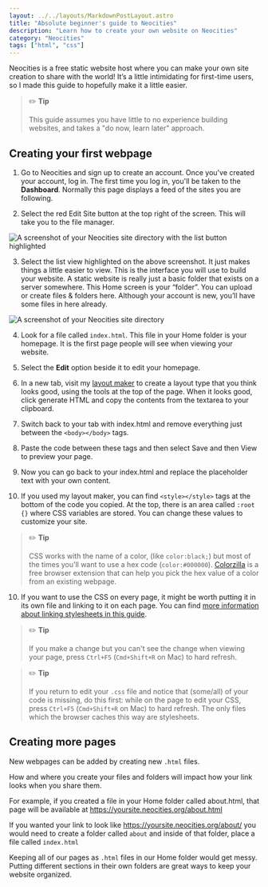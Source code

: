 ```yaml
---
layout: ../../layouts/MarkdownPostLayout.astro
title: "Absolute beginner's guide to Neocities"
description: "Learn how to create your own website on Neocities"
category: "Neocities"
tags: ["html", "css"]
---
```


Neocities is a free static website host where you can make your own site creation to share with the world! It’s a little intimidating for first-time users, so I made this guide to hopefully make it a little easier.

> ✏️ **Tip**
>
> This guide assumes you have little to no experience building websites, and takes a "do now, learn later" approach.

## Creating your first webpage

1. Go to Neocities and sign up to create an account. Once you've created your account, log in. The first time you log in, you'll be taken to the **Dashboard**. Normally this page displays a feed of the sites you are following.

2. Select the red Edit Site button at the top right of the screen. This will take you to the file manager.

![A screenshot of your Neocities site directory with the list button highlighted](https://sadhost.neocities.org/images/learn/neocities-dashboard-view.png)

3. Select the list view highlighted on the above screenshot. It just makes things a little easier to view. This is the interface you will use to build your website. A static website is really just a basic folder that exists on a server somewhere. This Home screen is your “folder”. You can upload or create files & folders here. Although your account is new, you’ll have some files in here already.

![A screenshot of your Neocities site directory](https://sadhost.neocities.org/images/learn/neocities-dashboard-home.png)

4. Look for a file called `index.html`. This file in your Home folder is your homepage. It is the first page people will see when viewing your website.

5. Select the **Edit** option beside it to edit your homepage.

6. In a new tab, visit my [layout maker](#) to create a layout type that you think looks good, using the tools at the top of the page. When it looks good, click generate HTML and copy the contents from the textarea to your clipboard.

7. Switch back to your tab with index.html and remove everything just between the `<body></body>` tags.

8. Paste the code between these tags and then select Save and then View to preview your page.

9. Now you can go back to your index.html and replace the placeholder text with your own content.

10. If you used my layout maker, you can find `<style></style>` tags at the bottom of the code you copied. At the top, there is an area called `:root {}` where CSS variables are stored. You can change these values to customize your site.

> ✏️ **Tip**
>
> CSS works with the name of a color, (like `color:black;`) but most of the times you'll want to use a hex code (`color:#000000`). [Colorzilla](https://www.colorzilla.com/) is a free browser extension that can help you pick the hex value of a color from an existing webpage.

10. If you want to use the CSS on every page, it might be worth putting it in its own file and linking to it on each page. You can find [more information about linking stylesheets in this guide](/learn/guide/including-css).

> ✏️ **Tip**
>
> If you make a change but you can't see the change when viewing your page, press `Ctrl+F5` (`Cmd+Shift+R` on Mac) to hard refresh.

> ✏️ **Tip**
>
> If you return to edit your `.css` file and notice that (some/all) of your code is missing, do this first: while on the page to edit your CSS, press `Ctrl+F5` (`Cmd+Shift+R` on Mac) to hard refresh. The only files which the browser caches this way are stylesheets.

## Creating more pages

New webpages can be added by creating new `.html` files.

How and where you create your files and folders will impact how your link looks when you share them.

For example, if you created a file in your Home folder called about.html, that page will be available at https://yoursite.neocities.org/about.html

If you wanted your link to look like https://yoursite.neocities.org/about/ you would need to create a folder called `about` and inside of that folder, place a file called `index.html`

Keeping all of our pages as `.html` files in our Home folder would get messy. Putting different sections in their own folders are great ways to keep your website organized.
